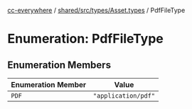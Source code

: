[cc-everywhere](../../../../../index.md) / [shared/src/types/Asset.types](../index.md) / PdfFileType

# Enumeration: PdfFileType

## Enumeration Members

| Enumeration Member | Value |
| ------ | ------ |
| `PDF` | `"application/pdf"` |
